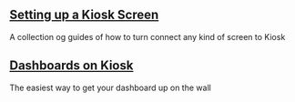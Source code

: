 ## [Setting up a Kiosk Screen](articles/screens/index)
A collection og guides of how to turn connect any kind of screen to Kiosk

## [Dashboards on Kiosk](articles/dashboards)
The easiest way to get your dashboard up on the wall

